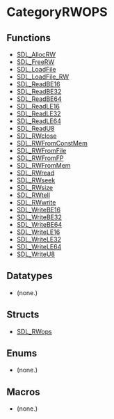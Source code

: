 # CategoryRWOPS

## Functions

<!-- DO NOT HAND-EDIT CATEGORY LISTS, THEY ARE AUTOGENERATED AND WILL BE OVERWRITTEN, BASED ON TAGS IN INDIVIDUAL PAGE FOOTERS. EDIT THOSE INSTEAD. -->
<!-- BEGIN CATEGORY LIST: CategoryRWOPS, CategoryAPIFunction -->
- [SDL_AllocRW](SDL_AllocRW)
- [SDL_FreeRW](SDL_FreeRW)
- [SDL_LoadFile](SDL_LoadFile)
- [SDL_LoadFile_RW](SDL_LoadFile_RW)
- [SDL_ReadBE16](SDL_ReadBE16)
- [SDL_ReadBE32](SDL_ReadBE32)
- [SDL_ReadBE64](SDL_ReadBE64)
- [SDL_ReadLE16](SDL_ReadLE16)
- [SDL_ReadLE32](SDL_ReadLE32)
- [SDL_ReadLE64](SDL_ReadLE64)
- [SDL_ReadU8](SDL_ReadU8)
- [SDL_RWclose](SDL_RWclose)
- [SDL_RWFromConstMem](SDL_RWFromConstMem)
- [SDL_RWFromFile](SDL_RWFromFile)
- [SDL_RWFromFP](SDL_RWFromFP)
- [SDL_RWFromMem](SDL_RWFromMem)
- [SDL_RWread](SDL_RWread)
- [SDL_RWseek](SDL_RWseek)
- [SDL_RWsize](SDL_RWsize)
- [SDL_RWtell](SDL_RWtell)
- [SDL_RWwrite](SDL_RWwrite)
- [SDL_WriteBE16](SDL_WriteBE16)
- [SDL_WriteBE32](SDL_WriteBE32)
- [SDL_WriteBE64](SDL_WriteBE64)
- [SDL_WriteLE16](SDL_WriteLE16)
- [SDL_WriteLE32](SDL_WriteLE32)
- [SDL_WriteLE64](SDL_WriteLE64)
- [SDL_WriteU8](SDL_WriteU8)
<!-- END CATEGORY LIST -->

## Datatypes

<!-- DO NOT HAND-EDIT CATEGORY LISTS, THEY ARE AUTOGENERATED AND WILL BE OVERWRITTEN, BASED ON TAGS IN INDIVIDUAL PAGE FOOTERS. EDIT THOSE INSTEAD. -->
<!-- BEGIN CATEGORY LIST: CategoryRWOPS, CategoryAPIDatatype -->
- (none.)
<!-- END CATEGORY LIST -->

## Structs

<!-- DO NOT HAND-EDIT CATEGORY LISTS, THEY ARE AUTOGENERATED AND WILL BE OVERWRITTEN, BASED ON TAGS IN INDIVIDUAL PAGE FOOTERS. EDIT THOSE INSTEAD. -->
<!-- BEGIN CATEGORY LIST: CategoryRWOPS, CategoryAPIStruct -->
- [SDL_RWops](SDL_RWops)
<!-- END CATEGORY LIST -->

## Enums

<!-- DO NOT HAND-EDIT CATEGORY LISTS, THEY ARE AUTOGENERATED AND WILL BE OVERWRITTEN, BASED ON TAGS IN INDIVIDUAL PAGE FOOTERS. EDIT THOSE INSTEAD. -->
<!-- BEGIN CATEGORY LIST: CategoryRWOPS, CategoryAPIEnum -->
- (none.)
<!-- END CATEGORY LIST -->

## Macros

<!-- DO NOT HAND-EDIT CATEGORY LISTS, THEY ARE AUTOGENERATED AND WILL BE OVERWRITTEN, BASED ON TAGS IN INDIVIDUAL PAGE FOOTERS. EDIT THOSE INSTEAD. -->
<!-- BEGIN CATEGORY LIST: CategoryRWOPS, CategoryAPIMacro -->
- (none.)
<!-- END CATEGORY LIST -->

